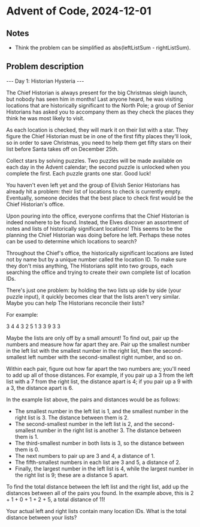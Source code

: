 # Advent of Code, 2024-12-01

## Notes
- Think the problem can be simplified as abs(leftListSum - rightListSum).

## Problem description
--- Day 1: Historian Hysteria ---

The Chief Historian is always present for the big Christmas sleigh launch, but 
nobody has seen him in months! Last anyone heard, he was visiting locations 
that are historically significant to the North Pole; a group of Senior 
Historians has asked you to accompany them as they check the places they think 
he was most likely to visit.

As each location is checked, they will mark it on their list with a star. They 
figure the Chief Historian must be in one of the first fifty places they'll 
look, so in order to save Christmas, you need to help them get fifty stars on 
their list before Santa takes off on December 25th.

Collect stars by solving puzzles. Two puzzles will be made available on each 
day in the Advent calendar; the second puzzle is unlocked when you complete the 
first. Each puzzle grants one star. Good luck!

You haven't even left yet and the group of Elvish Senior Historians has already 
hit a problem: their list of locations to check is currently empty. Eventually, 
someone decides that the best place to check first would be the Chief 
Historian's office.

Upon pouring into the office, everyone confirms that the Chief Historian is 
indeed nowhere to be found. Instead, the Elves discover an assortment of notes 
and lists of historically significant locations! This seems to be the planning 
the Chief Historian was doing before he left. Perhaps these notes can be used 
to determine which locations to search?

Throughout the Chief's office, the historically significant locations are 
listed not by name but by a unique number called the location ID. To make sure 
they don't miss anything, The Historians split into two groups, each searching 
the office and trying to create their own complete list of location IDs.

There's just one problem: by holding the two lists up side by side (your puzzle 
input), it quickly becomes clear that the lists aren't very similar. Maybe you 
can help The Historians reconcile their lists?

For example:

3   4
4   3
2   5
1   3
3   9
3   3

Maybe the lists are only off by a small amount! To find out, pair up the 
numbers and measure how far apart they are. Pair up the smallest number in the 
left list with the smallest number in the right list, then the second-smallest 
left number with the second-smallest right number, and so on.

Within each pair, figure out how far apart the two numbers are; you'll need to 
add up all of those distances. For example, if you pair up a 3 from the left 
list with a 7 from the right list, the distance apart is 4; if you pair up a 9 
with a 3, the distance apart is 6.

In the example list above, the pairs and distances would be as follows:

 - The smallest number in the left list is 1, and the smallest number in the 
   right list is 3. The distance between them is 2.
 - The second-smallest number in the left list is 2, and the second-smallest 
   number in the right list is another 3. The distance between them is 1.
 - The third-smallest number in both lists is 3, so the distance between them 
   is 0.
 - The next numbers to pair up are 3 and 4, a distance of 1.
 - The fifth-smallest numbers in each list are 3 and 5, a distance of 2.
 - Finally, the largest number in the left list is 4, while the largest 
   number in the right list is 9; these are a distance 5 apart.

To find the total distance between the left list and the right list, add up the 
distances between all of the pairs you found. In the example above, this is 
2 + 1 + 0 + 1 + 2 + 5, a total distance of 11!

Your actual left and right lists contain many location IDs. What is the total 
distance between your lists?